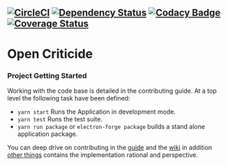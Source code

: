 [![CircleCI](https://circleci.com/gh/rayk/open-criticide.svg?style=shield)](https://circleci.com/gh/rayk/open-criticide) [![Dependency Status](https://www.versioneye.com/user/projects/598bef876725bd39d78671bb/badge.svg?style=flat-square)](https://www.versioneye.com/user/projects/598bef876725bd39d78671bb) [![Codacy Badge](https://api.codacy.com/project/badge/Grade/0a0bbe98a1084ad5a470aa995c04e950)](https://www.codacy.com/app/taipan.king/open-criticide?utm_source=github.com&amp;utm_medium=referral&amp;utm_content=rayk/open-criticide&amp;utm_campaign=Badge_Grade) [![Coverage Status](https://coveralls.io/repos/github/rayk/open-criticide/badge.svg)](https://coveralls.io/github/rayk/open-criticide)
---
# Open Criticide

### Project Getting Started
Working with the code base is detailed in the contributing guide. At a top level
the following task have been defined:

- ``yarn start`` Runs the Application in development mode.
- ``yarn test`` Runs the test suite.
- ``yarn run package`` or ``electron-forge package`` builds a stand alone application package.

You can deep drive on contributing in the [guide](https://github.com/rayk/open-criticide/blob/develop/CONTRIBUTING.md) and the [wiki](https://github.com/rayk/open-criticide/wiki/Realisation-Perspective) in addition [other things](https://github.com/rayk/open-criticide/wiki) contains the implementation rational and perspective.
